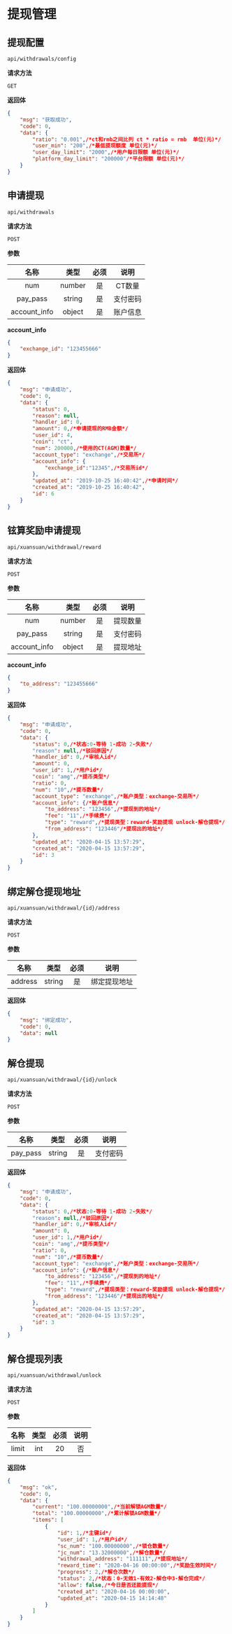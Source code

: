 # 提现管理

## 提现配置

`api/withdrawals/config`

**请求方法**

`GET`

**返回体**

```json
{
    "msg": "获取成功",
    "code": 0,
    "data": {
        "ratio": "0.001",/*ct和rmb之间比列 ct * ratio = rmb  单位(元)*/
        "user_min": "200",/*最低提现额度 单位(元)*/
        "user_day_limit": "2000",/*用户每日限额 单位(元)*/
        "platform_day_limit": "200000"/*平台限额 单位(元)*/
    }
}
```

## 申请提现

`api/withdrawals`

**请求方法**

`POST`

**参数**

|  名称  |  类型  | 必须 |                                   说明                                    |
| :----: | :----: | :--: | :-----------------------------------------------------------------------: |
| num | number |  是  |       CT数量               |
| pay_pass | string |  是  |       支付密码               |
| account_info | object |  是  |       账户信息              |

**account_info**

```json
{
    "exchange_id": "123455666"
}
```


**返回体**

```json
{
    "msg": "申请成功",
    "code": 0,
    "data": {
        "status": 0,
        "reason": null,
        "handler_id": 0,
        "amount": 0,/*申请提现的RMB金额*/
        "user_id": 4,
        "coin": "ct",
        "num": 200000,/*使用的CT(AGM)数量*/
        "account_type": "exchange",/*交易所*/
        "account_info": {
            "exchange_id":"12345",/*交易所id*/
        },
        "updated_at": "2019-10-25 16:40:42",/*申请时间*/
        "created_at": "2019-10-25 16:40:42",
        "id": 6
    }
}
```

## 铉算奖励申请提现

`api/xuansuan/withdrawal/reward`

**请求方法**

`POST`

**参数**

|  名称  |  类型  | 必须 |                                   说明                                    |
| :----: | :----: | :--: | :-----------------------------------------------------------------------: |
| num | number |  是  |       提现数量               |
| pay_pass | string |  是  |       支付密码               |
| account_info | object |  是  |       提现地址              |

**account_info**

```json
{
    "to_address": "123455666"
}
```


**返回体**

```json
{
    "msg": "申请成功",
    "code": 0,
    "data": {
        "status": 0,/*状态:0-等待 1-成功 2-失败*/
        "reason": null,/*驳回原因*/
        "handler_id": 0,/*审核人id*/
        "amount": 0,
        "user_id": 1,/*用户id*/
        "coin": "amg",/*提币类型*/
        "ratio": 0,
        "num": "10",/*提币数量*/
        "account_type": "exchange",/*账户类型：exchange-交易所*/
        "account_info": {/*账户信息*/
            "to_address": "123456",/*提现到的地址*/
            "fee": "11",/*手续费*/
            "type": "reward",/*提现类型：reward-奖励提现 unlock-解仓提现*/
            "from_address": "123446"/*提现出的地址*/
        },
        "updated_at": "2020-04-15 13:57:29",
        "created_at": "2020-04-15 13:57:29",
        "id": 3
    }
}
```

## 绑定解仓提现地址

`api/xuansuan/withdrawal/{id}/address`

**请求方法**

`POST`

**参数**

|  名称  |  类型  | 必须 |                                   说明                                    |
| :----: | :----: | :--: | :-----------------------------------------------------------------------: |
| address | string |  是  |       绑定提现地址               |


**返回体**

```json
{
    "msg": "绑定成功",
    "code": 0,
    "data": null
}
```

## 解仓提现

`api/xuansuan/withdrawal/{id}/unlock`

**请求方法**

`POST`

**参数**

|  名称  |  类型  | 必须 |                                   说明                                    |
| :----: | :----: | :--: | :-----------------------------------------------------------------------: |
| pay_pass | string |  是  |       支付密码               |


**返回体**

```json
{
    "msg": "申请成功",
    "code": 0,
    "data": {
        "status": 0,/*状态:0-等待 1-成功 2-失败*/
        "reason": null,/*驳回原因*/
        "handler_id": 0,/*审核人id*/
        "amount": 0,
        "user_id": 1,/*用户id*/
        "coin": "amg",/*提币类型*/
        "ratio": 0,
        "num": "10",/*提币数量*/
        "account_type": "exchange",/*账户类型：exchange-交易所*/
        "account_info": {/*账户信息*/
            "to_address": "123456",/*提现到的地址*/
            "fee": "11",/*手续费*/
            "type": "reward",/*提现类型：reward-奖励提现 unlock-解仓提现*/
            "from_address": "123446"/*提现出的地址*/
        },
        "updated_at": "2020-04-15 13:57:29",
        "created_at": "2020-04-15 13:57:29",
        "id": 3
    }
}
```

## 解仓提现列表

`api/xuansuan/withdrawal/unlock`

**请求方法**

`POST`

**参数**

|  名称  |  类型  | 必须 |                                   说明                                    |
| :----: | :----: | :--: | :-----------------------------------------------------------------------: |
| limit | int  |  20  |  否  | 条数 |


**返回体**

```json
{
    "msg": "ok",
    "code": 0,
    "data": {
        "current": "100.00000000",/*当前解锁AGM数量*/
        "total": "100.00000000",/*累计解锁AGM数量*/
        "items": [
            {
                "id": 1,/*主键id*/
                "user_id": 1,/*用户id*/
                "sc_num": "100.00000000",/*锁仓数量*/
                "jc_num": "13.32000000",/*解仓数量*/
                "withdrawal_address": "111111",/*提现地址*/
                "reward_time": "2020-04-16 00:00:00",/*奖励生效时间*/
                "progress": 2,/*解仓次数*/
                "status": 2,/*状态：0-无效1-有效2-解仓中3-解仓完成*/
                "allow": false,/*今日是否还能提现*/
                "created_at": "2020-04-16 00:00:00",
                "updated_at": "2020-04-15 14:14:48"
            }
        ]
    }
}
```
